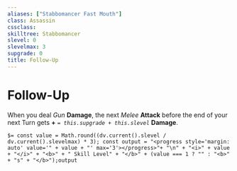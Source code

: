 ```yaml
---
aliases: ["Stabbomancer Fast Mouth"]
class: Assassin
cssclass: 
skilltree: Stabbomancer
slevel: 0
slevelmax: 3
supgrade: 0
title: Follow-Up
---
```


# Follow-Up
When you deal *Gun* **Damage**, the next *Melee* **Attack** before the end of your next Turn gets **+** *`= this.supgrade + this.slevel`* **Damage**.

`$= const value = Math.round((dv.current().slevel / dv.current().slevelmax) * 3); const output = "<progress style='margin: auto' value='" + value + "' max='3'></progress>"+ "\n" + "<i>" + value + "</i>" + "<b>" + " Skill Level" + "</b>" + (value === 1 ? "" : "<b>" + "s" + "</b>");output`
